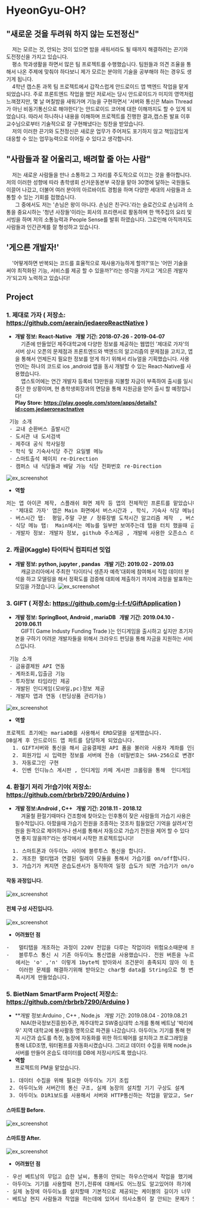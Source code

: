 # HyeonGyu-OH?

## "새로운 것을 두려워 하지 않는 도전정신"
&nbsp; &nbsp; 저는 모르는 것, 안되는 것이 있으면 밤을 새워서라도 될 때까지 해결하려는 끈기와 도전정신을 가지고 있습니다.<br>
&nbsp; &nbsp; 평소 학과생활을 하면서 많은 팀 프로젝트를 수행했습니다. 팀원들과 의견 조율을 통해서 나온 주제에 맞춰야 하다보니 제가 모르는 분야의 기술을 공부해야 하는 경우도 생기게 됩니다.<br>
&nbsp; &nbsp; 4학년 캡스톤 과목 팀 프로젝트에서 갑작스럽게 안드로이드 앱 백엔드 작업을 맡게 되었습니다. 주로 프론트엔드 작업을 했던 저로서는 당시 안드로이드가 미지의 영역처럼 느껴졌지만, 몇 날 며칠밤을 새워가며 기능을 구현하면서 '서버와 통신은 Main Thread 가 아닌 비동기통신으로 해야한다'는 안드로이드 코어에 대한 이해까지도 할 수 있게 되었습니다. 따라서 하나하나 내용을 이해하며 프로젝트를 진행한 결과,캡스톤 발표 이후 교수님으로부터 기술적으로 잘 구현해냈다는 칭찬을 받았습니다.<br>
&nbsp; &nbsp; 저의 이러한 끈기와 도전정신은 새로운 업무가 주어져도 포기하지 않고 책임감있게 대응할 수 있는 업무능력으로 이어질 수 있다고 생각합니다. 

## "사람들과 잘 어울리고, 배려할 줄 아는 사람"
&nbsp; &nbsp; 저는 새로운 사람들을 만나 소통하고 그 자리를 주도적으로 이끄는 것을 좋아합니다. 저의 이러한 성향에 따라 총학생회 선거운동본부 국장을 맡아 30명에 달하는 국원들도 이끌어 나갔고, 더불어 여러 분야의 아르바이트 경험을 하며 다양한 세대의 사람들과 소통할 수 있는 기회를 접했습니다.<br> 
&nbsp; &nbsp; 그 중에서도 저는 '손님은 왕이 아니다. 손님은 친구다.'라는 슬로건으로 손님과의 소통을 중요시하는 '청년 사장들'이라는 회사의 프리랜서로 활동하며 한 맥주집의 요리 및 서빙을 하며 저의 소통능력과 People Sense를 발휘 하였습니다. 그로인해 아직까지도 사람들과 인간관계를 잘 형성하고 있습니다.

## '게으른 개발자!'
&nbsp; &nbsp; '어떻게하면 반복되는 코드를 효율적으로 재사용가능하게 할까?'또는 '어떤 기술을 써야 최적화된 기능, 서비스를 제공 할 수 있을까?'라는 생각을 가지고 '게으른 개발자가'되고자 노력하고 있습니다!  


## Project 
### 1. 제대로 가자 ( 저장소: https://github.com/aerain/jedaeroReactNative )<br> 
- **개발 정보: React-Native &nbsp; 개발 기간: 2018-07-26 - 2019-04-07**<br>
&nbsp; &nbsp; 기존에 만들었던 제주대학교에 다양한 정보를 제공하는 웹앱인 '제대로 가자'의 서버 상시 오픈의 문제점과 프론트엔드와 백엔드의 알고리즘의 문제점을 고치고, 앱을 통해서 언제든지 필요한 정보를 얻게 하기 위해서 리뉴얼을 기획했습니다. 사용언어는 하나의 코드로 ios ,android 앱을 동시 개발할 수 있는 React-Native를 사용했습니다.<br>
&nbsp; &nbsp; 앱스토어에는 연간 개발자 등록비 13만원을 지불할 자금이 부족하여 출시를 일시중단 한 상황이며, 현 총학생회장과의 면담을 통해 지원금을 얻어 출시 할 예정입니다!<br>
**Play Store: https://play.google.com/store/apps/details?id=com.jedaeroreactnative**
<pre> 기능 소개
 - 교내 순환버스 출발시간
 - 도서관 내 도서검색
 - 제주대 공식 학사일정
 - 학식 및 기숙사식당 주간 요일별 메뉴
 - 스마트출석 페이지 re-Direction
 - 캠퍼스 내 식당들과 배달 가능 식당 전화번호 re-Direction
</pre>
![ex_screenshot](./img/jedaero.png) <br> 
- **역할**<br>
<pre>
저는 앱 아이콘 제작, 스플래쉬 화면 제작 등 앱의 전체적인 프론트를 맡았습니다. 
 - '제대로 가자' 앱은 Main 화면에서 버스시간과 , 학식, 기숙사 식당 메뉴를 제공하고있습니다.
 - 버스시간 탭:  평일,주말 구분 / 정류장별 도착시간 알고리즘 제작  , 버스 시간 실시간 refresh 구현 
 - 식당 메뉴 탭:  Main에서는 메뉴를 일부만 보여주는데 탭을 터치 했을때 금일 전체메뉴를 보여주는 뷰로 이동하는 기능 구현
 - 개발자 정보: 개발자 정보, github 주소제공 , 개발에 사용한 오픈소스 라이선스를 명시하는 뷰 생성 
</pre>

### 2. 캐글(Kaggle) 타이타닉 컴피티션 밋업<br>
- **개발 정보: python, jupyter , pandas &nbsp; 개발 기간: 2019.02 - 2019.03** <br>
&nbsp; &nbsp; 캐글코리아에서 주최한 '타이타닉 생존자 예측'대회에 참여해서 직접 데이터 분석을 하고 모델링을 해서 정확도를 검증해 대회에 제출하기 까지에 과정을 발표하는 모임을 가졌습니다.
![ex_screenshot](./img/machine_learning.png) <br>


### 3. GIFT ( 저장소: https://github.com/g-i-f-t/GiftApplication )<br>
- **개발 정보: SpringBoot, Android , mariaDB  &nbsp; 개발 기간: 2019.04.10 - 2019.06.11** <br>
&nbsp; &nbsp; GIFT( Game Industy Funding Trade )는 인디게임을 출시하고 싶지만 초기자본을 구하기 어려운 개발자들을 위해서 크라우드 펀딩을 통해 자금을 지원하는 서비스입니다.
<pre> 기능 소개
 - 금융결제원 API 연동 
 - 계좌조회,입출금 기능
 - 투자정보 타임라인 제공
 - 개발된 인디게임(모바일,pc)정보 제공
 - 개발자 앱과 연동 (펀딩상품 관리가능)
</pre>
![ex_screenshot](./img/gift.png)<br>
- **역할**<br>
<pre>
프로젝트 초기에는 mariaDB를 사용해서 ERD모델을 설계했습니다.
DB설계 후 안드로이드 앱 파트를 담당하게 되었습니다. 
  1. GIFT서버와 통신을 해서 금융결제원 API 폼을 불러와 사용자 계좌를 인증하는 기능
  2. 회원가입 시 입력한 정보를 서버에 전송 (비밀번호는 SHA-256으로 변경해서 전송)
  3. 자동로그인 구현
  4. 인벤 인디뉴스 게시판 , 인디게임 카페 게시판 크롤링을 통해  인디게임 정보제공
</pre>

### 4. 환절기 저리 가!습기야( 저장소: https://github.com/rbrbrb7290/Arduino )
- **개발 정보:Android , C++ &nbsp; 개발 기간: 2018.11 - 2018.12** <br>
&nbsp; &nbsp; 겨울철 환절기때마다 건조함에 찾아오는 인후통이 잦은 사람들의 가습기 사용은 필수적입니다. 아팠을때 가습기 전원을 조종하는 것조차 힘들었던 기억을 살려서'전원을 원격으로 제어하거나 센서를 통해서 자동으로 가습기 전원을 제어 할 수 있다면 좋지 않을까?'라는 생각에서 시작한 프로젝트입니다!<br>
<pre>
  1. 스마트폰과 아두이노 사이에 블루투스 통신을 합니다.
  2. 개조한 멀티탭과 연결된 릴레이 모듈을 통해서 가습기를 on/off합니다.
  3. 가습기가 켜지면 온습도센서가 동작하여 일정 습도가 되면 가습기가 on/off되게 됩니다.  
</pre>
#### 작동 과정입니다.
![ex_screenshot](./img/arduino.png)<br>
#### 전체 구성 사진입니다.
![ex_screenshot](./img/wide.png)<br>
- **어려웠던 점**<br>
<pre>
-   멀티탭을 개조하는 과정이 220V 전압을 다루는 작업이라 위험요소때문에 프로젝트를 중단할까 많이 고민했지만 한번 해보자해서 도전해봤습니다.
-   블루투스 통신 시 기존 아두이노 통신앱을 사용했습니다. 전원 버튼을 누르면 text로 'on'을 보내게 되는데 아두이노 
   에서는 'o' ,'n' 이렇게 1byte씩 받아와서 조건문이 충족되지 않아 이 원인을 알아내는데 시간을 많이 썼습니다.
-   이러한 문제를 해결하기위해 받아오는 char형 data를 String으로 형 변환을 시켜주고 두 글자를 합쳐서 새로운 변수에 담아 보내서 조건문을 충 
   족시키게 만들었습니다.
</pre>

### 5. BietNam SmartFarm Project( 저장소: https://github.com/rbrbrb7290/Arduino )
- **개발 정보:Arduino , C++ , Node.js &nbsp; 개발 기간: 2019.08.04 - 2019.08.21 <br>
&nbsp; &nbsp; NIA(한국정보진흥원)주관, 제주대학교 SW중심대학 소개를 통해 베트남 '박리에우' 지역 대학교에 봉사활동 명목으로 파견을 나갔습니다.
아두이노 기기를 통해 현지 시간과 습도를 측정, 농장에 자동화를 위한 하드웨어를 설치하고 프로그래밍을 통해 LED조명, 워터펌프를 자동화시켰습니다. 
그리고 데이터 수집을 위해 node.js서버를 만들어 온습도 데이터를 DB에 저장시키도록 했습니다. 
- **역할**<br>
  프로젝트의 PM을 맡았습니다.
<pre>
 1. 데이터 수집을 위해 필요한 아두이노 기기 조립
 2. 아두이노와 서버간의 통신 구조, 실제 농장의 설치할 기기 구상도 설계 
 3. 아두이노 D1R1보드를 사용해서 서버와 HTTP통신하는 작업을 맡았고, Server작업 보조
</pre>
#### 스마트팜 Before.
![ex_screenshot](./smartfarm/vietnam_before.png)<br>
#### 스마트팜 After.
![ex_screenshot](./smartfarm/vietnam_after.png)<br>
- **어려웠던 점**<br>
<pre>
- 우선 베트남의 무덥고 습한 날씨, 통풍이 안되는 하우스안에서 작업을 했기에 하드웨어를 설치하는데 어려움이 있었습니다.  
- 아두이노 기기를 사용할때 전기,전류에 대해서도 어느정도 알고있어야 하기에 새로운 센서,보드를 사용할때마다 공부해나가야하는 어려움. 
- 실제 농장에 아두이노를 설치할때 기본적으로 제공되는 케이블의 길이가 너무 짧았고, 습기에 대해 안전한 UTP선으로 대체하기로 했습니다. 
- 베트남 현지 사람들과 작업을 하는데에 있어서 의사소통이 잘 안되는 문제가 있었습니다.
</pre>


